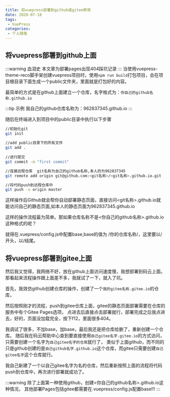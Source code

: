 ```yaml
---
title: 将vuepress部署到github或gitee修改
date: 2020-07-18
tags:
 - VuePress
categories:
 - 个人随笔 
---
```


## 将vuepress部署到github上面

:::warning 血泪史
本文章为部署pages出现404踩坑记录
:::
当使用vuepress-theme-reco脚手架创建vuepress项目时，使用`npm run build`打包项目，会在项目根目录下面生成一个public文件夹，里面就是打包好的内容。

最简单的方式是在github上面建立一个仓库，名字格式为：`你自己的github名称.github.io`

:::tip 示例
我自己的github仓库名称为：962837345.github.io
:::

随后在终端进入到项目中的public目录中执行以下步骤
```bash
//初始化git
git init   
       
//add public目录下的所有文件
git add .     
    
//进行提交
git commit -m "first commit"    

//连接远程仓库  git名称为自己的github名称,本人的为962837345
git remote add origin git@github.com:<git名称>/<git名称>.github.io.git

//将代码push到远程仓库中
git push -u origin master
```
这样操作后Github就会帮你自动部署静态页面，直接访问<git名称>.github.io就能访问自己的静态页面,如本人的静态页面为962837345.github.io

这样的操作流程最为简单。那如果仓库名称不是<你自己的github名称>.github.io这种格式的呢？

就得在.vuepress/config.js中配置base,base的值为 /你的仓库名称/，这里要以/开头，以/结尾。

## 将vuepress部署到gitee上面
然后我又觉得，我网络不好，放在github上面访问速度慢，我想部署到码云上面。那看起来流程操作跟上面差不多，我就试了一下，就入了坑。

首先，我效仿github创建仓库的操作，创建了一个`我的gitee名称.gitee.io`的仓库，

然后按照刚才的流程，push到gitee仓库上面，gitee的静态页面部署需要在仓库的服务中有个Gitee Pages选项，
点进去后直接点击部署就行，部署完成之后我点进去，好的，页面没加载完全，按下f12，里面很多404。

我调试了很多，不加base，加base，最后我还是把仓库给删了，重新创建一个仓库。
随后我在码云帮助中心查到要直接使用`自己gitee名字.gitee.io`的方式访问，只需要创建一个名字为`自己gitee名字的仓库`就行了，
类似于上面github，而不同的只是github创建的是`自己github名字.github.io`这个仓库，而gitee只需要创建`自己gitee名字`这个仓库就行。

我自己新建了一个以自己gitee名字为名的仓库，然后重新按照上面的流程将代码push到仓库中，再次进行部署就成功了。

:::warning
除了上面第一种使用github，创建<你自己的github名称>.github.io这种情况，
其他部署Pages包括gitee都需要在.vuepress/config.js配置base!!!
:::